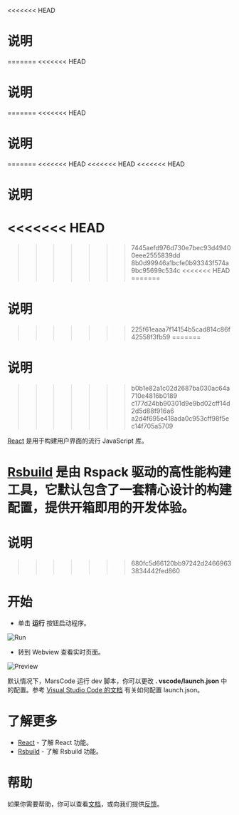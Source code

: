 <<<<<<< HEAD
# 说明
=======
<<<<<<< HEAD
# 说明
=======
<<<<<<< HEAD
# 说明
=======
<<<<<<< HEAD
<<<<<<< HEAD
<<<<<<< HEAD
# 说明
<<<<<<< HEAD
=======
>>>>>>> 7445aefd976d730e7bec93d49400eee2555839dd
>>>>>>> 8b0d99946a1bcfe0b93343f574a9bc95699c534c
<<<<<<< HEAD
=======
# 说明
>>>>>>> 225f61eaaa7f14154b5cad814c86f42558f3fb59
=======
# 说明
>>>>>>> b0b1e82a1c02d2687ba030ac64a710e4816b0189
>>>>>>> c177d24bb90301d9e9bd02cff14d2d5d88f916a6
>>>>>>> a2d4f695e418ada0c953cff98f5ec14f705a5709

[React](https://reactjs.org/) 是用于构建用户界面的流行 JavaScript 库。

[Rsbuild](https://rsbuild.dev/) 是由 Rspack 驱动的高性能构建工具，它默认包含了一套精心设计的构建配置，提供开箱即用的开发体验。
=======
# 说明
>>>>>>> 680fc5d66120bb97242d24669633834442fed860

# 开始

- 单击 **运行** 按钮启动程序。

![Run](https://lf-cdn.marscode.com.cn/obj/eden-cn/ljhwz_lkpkbvsj/ljhwZthlaukjlkulzlp/project_template/prod/65f48f5a2ed383785b888d04ea4d25564bff6da3/images/native_nodejs_react/run.jpeg)

- 转到 Webview 查看实时页面。

![Preview](https://lf-cdn.marscode.com.cn/obj/eden-cn/ljhwz_lkpkbvsj/ljhwZthlaukjlkulzlp/project_template/prod/65f48f5a2ed383785b888d04ea4d25564bff6da3/images/native_nodejs_react/preview.jpeg)

默认情况下，MarsCode 运行 dev 脚本，你可以更改 **. vscode/launch.json** 中的配置。参考 [Visual Studio Code 的文档](https://code.visualstudio.com/docs/editor/debugging) 有关如何配置 launch.json。

# 了解更多

- [React](https://react.dev/learn) - 了解 React 功能。
- [Rsbuild](https://rsbuild.dev/) - 了解 Rsbuild 功能。

# 帮助

如果你需要帮助，你可以查看[文档](https://docs.marscode.cn/)，或向我们提供[反馈](https://juejin.cn/pin/club/7359094304150650889?utm_source=doc&utm_medium=marscode)。
